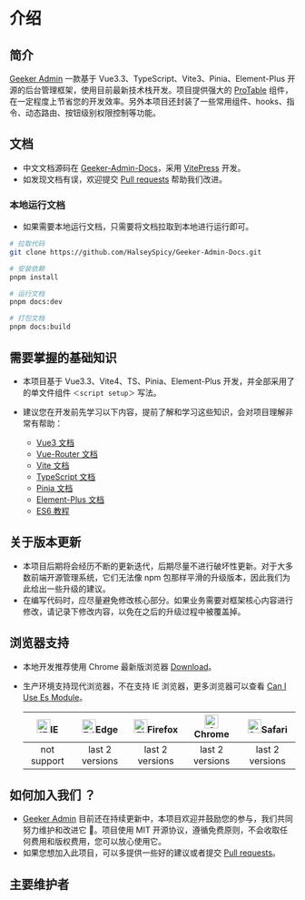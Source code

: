 # 介绍

## 简介

[Geeker Admin](https://github.com/HalseySpicy/Geeker-Admin) 一款基于 Vue3.3、TypeScript、Vite3、Pinia、Element-Plus 开源的后台管理框架，使用目前最新技术栈开发。项目提供强大的 [ProTable](./components/proTable.md) 组件，在一定程度上节省您的开发效率。另外本项目还封装了一些常用组件、hooks、指令、动态路由、按钮级别权限控制等功能。

## 文档

- 中文文档源码在 [Geeker-Admin-Docs](https://github.com/HalseySpicy/Geeker-Admin-Docs)，采用 [VitePress](https://vitepress.vuejs.org/) 开发。
- 如发现文档有误，欢迎提交 [Pull requests](https://github.com/HalseySpicy/Geeker-Admin-Docs/pulls) 帮助我们改进。

### 本地运行文档

- 如果需要本地运行文档，只需要将文档拉取到本地进行运行即可。

```bash
# 拉取代码
git clone https://github.com/HalseySpicy/Geeker-Admin-Docs.git

# 安装依赖
pnpm install

# 运行文档
pnpm docs:dev

# 打包文档
pnpm docs:build
```

## 需要掌握的基础知识

- 本项目基于 Vue3.3、Vite4、TS、Pinia、Element-Plus 开发，并全部采用了的单文件组件 `＜script setup＞` 写法。

- 建议您在开发前先学习以下内容，提前了解和学习这些知识，会对项目理解非常有帮助：
  - [Vue3 文档](https://cn.vuejs.org/guide/introduction.html)
  - [Vue-Router 文档](https://router.vuejs.org/zh/guide/)
  - [Vite 文档](https://cn.vitejs.dev/guide/)
  - [TypeScript 文档](https://www.typescriptlang.org/zh/docs/)
  - [Pinia 文档](https://pinia.web3doc.top/introduction.html)
  - [Element-Plus 文档](https://element-plus.org/zh-CN/component/button.html)
  - [ES6 教程](https://es6.ruanyifeng.com/)

## 关于版本更新

- 本项目后期将会经历不断的更新迭代，后期尽量不进行破坏性更新。对于大多数前端开源管理系统，它们无法像 npm 包那样平滑的升级版本，因此我们为此给出一些升级的建议。
- 在编写代码时，应尽量避免修改核心部分。如果业务需要对框架核心内容进行修改，请记录下修改内容，以免在之后的升级过程中被覆盖掉。

## 浏览器支持

- 本地开发推荐使用 Chrome 最新版浏览器 [Download](https://www.google.com/intl/zh-CN/chrome/)。

- 生产环境支持现代浏览器，不在支持 IE 浏览器，更多浏览器可以查看 [Can I Use Es Module](https://caniuse.com/?search=ESModule)。

  | [<img src="https://raw.githubusercontent.com/alrra/browser-logos/master/src/archive/internet-explorer_9-11/internet-explorer_9-11_48x48.png" alt="IE" width="24px" height="24px"  />](http://godban.github.io/browsers-support-badges/)IE | [<img src="https://raw.githubusercontent.com/alrra/browser-logos/master/src/edge/edge_48x48.png" alt=" Edge" width="24px" height="24px" />](http://godban.github.io/browsers-support-badges/)Edge | [<img src="https://raw.githubusercontent.com/alrra/browser-logos/master/src/firefox/firefox_48x48.png" alt="Firefox" width="24px" height="24px" />](http://godban.github.io/browsers-support-badges/)Firefox | [<img src="https://raw.githubusercontent.com/alrra/browser-logos/master/src/chrome/chrome_48x48.png" alt="Chrome" width="24px" height="24px" />](http://godban.github.io/browsers-support-badges/)Chrome | [<img src="https://raw.githubusercontent.com/alrra/browser-logos/master/src/safari/safari_48x48.png" alt="Safari" width="24px" height="24px" />](http://godban.github.io/browsers-support-badges/)Safari |
  | :---------------------------------------------------------------------------------------------------------------------------------------------------------------------------------------------------------------------------------------: | :-----------------------------------------------------------------------------------------------------------------------------------------------------------------------------------------------: | :----------------------------------------------------------------------------------------------------------------------------------------------------------------------------------------------------------: | :------------------------------------------------------------------------------------------------------------------------------------------------------------------------------------------------------: | :------------------------------------------------------------------------------------------------------------------------------------------------------------------------------------------------------: |
  |                                                                                                                not support                                                                                                                |                                                                                          last 2 versions                                                                                          |                                                                                               last 2 versions                                                                                                |                                                                                             last 2 versions                                                                                              |                                                                                             last 2 versions                                                                                              |

## 如何加入我们 ？

- [Geeker Admin](https://github.com/HalseySpicy/Geeker-Admin) 目前还在持续更新中，本项目欢迎并鼓励您的参与，我们共同努力维护和改进它 💪。项目使用 MIT 开源协议，遵循免费原则，不会收取任何费用和版权费用，您可以放心使用它。
- 如果您想加入此项目，可以多提供一些好的建议或者提交 [Pull requests](https://github.com/HalseySpicy/Geeker-Admin-Docs/pulls)。

<script setup> 
const contributor = [
	{src:'https://avatars.githubusercontent.com/u/51069636?v=4',link:'https://github.com/HalseySpicy'},
  {src:'https://avatars.githubusercontent.com/u/46669447?v=4',link:'https://github.com/denganjia'}
]
</script>

## 主要维护者

<Avatar v-for="user in contributor" :src="user.src" :link="user.link"/>
